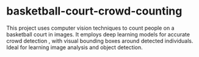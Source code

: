 # basketball-court-crowd-counting
This project uses computer vision techniques to count people on a basketball court in images. It employs deep learning models for accurate crowd detection , with visual bounding boxes around detected individuals. Ideal for learning image analysis and object detection.
